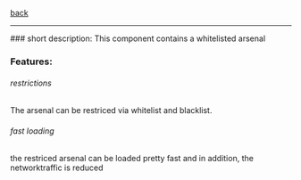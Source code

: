 [back](../components.md)
<hr>
### short description:
This component contains a whitelisted arsenal

### Features:
###### restrictions
The arsenal can be restriced via whitelist and blacklist.
###### fast loading
the restriced arsenal can be loaded pretty fast and in addition, the networktraffic is reduced
